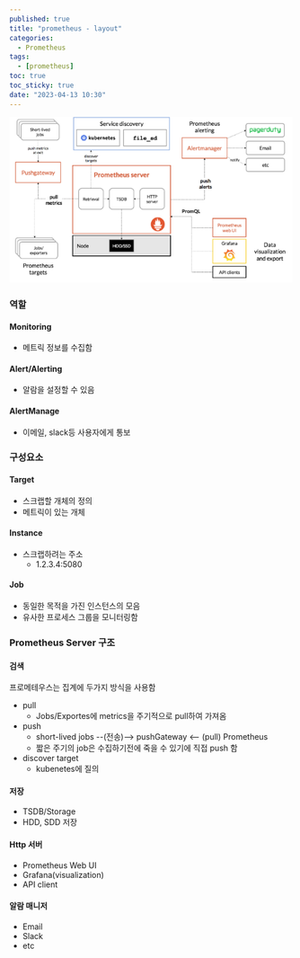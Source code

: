 ```yaml
---
published: true
title: "prometheus - layout"
categories:
  - Prometheus 
tags:
  - [prometheus]
toc: true
toc_sticky: true
date: "2023-04-13 10:30"
---
```


![image-20230413221724763](../../../assets/images/posts/2023-04-13-post-prometheus-1/image-20230413221724763.png)

### 역할

#### Monitoring

* 메트릭 정보를 수집함

#### Alert/Alerting

* 알람을 설정할 수 있음

#### AlertManage

* 이메일, slack등 사용자에게 통보

### 구성요소

#### Target

* 스크랩할 개체의 정의
* 메트릭이 있는 개체

#### Instance

* 스크랩하려는 주소
  * 1.2.3.4:5080

#### Job

* 동일한 목적을 가진 인스턴스의 모음
* 유사한 프로세스 그룹을 모니터링함

### Prometheus Server 구조

#### 검색

프로메테우스는 집계에 두가지 방식을 사용함

* pull
  * Jobs/Exportes에 metrics을 주기적으로 pull하여 가져옴
* push
  * short-lived jobs --(전송)--> pushGateway <-- (pull) Prometheus
  * 짧은 주기의 job은 수집하기전에 죽을 수 있기에 직접 push 함
* discover target
  * kubenetes에 질의

#### 저장

* TSDB/Storage
* HDD, SDD 저장

#### Http 서버

* Prometheus Web UI
* Grafana(visualization)
* API client

#### 알람 매니저

* Email
* Slack
* etc



